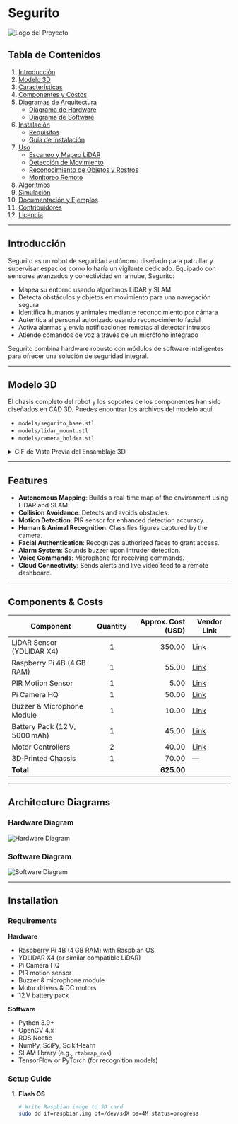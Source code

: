 # Segurito 

![Logo del Proyecto](path/to/logo.png)

## Tabla de Contenidos

1. [Introducción](#introducción)
2. [Modelo 3D](#modelo-3d)
3. [Características](#características)
4. [Componentes y Costos](#componentes-y-costos)
5. [Diagramas de Arquitectura](#diagramas-de-arquitectura)
   - [Diagrama de Hardware](#diagrama-de-hardware)
   - [Diagrama de Software](#diagrama-de-software)
6. [Instalación](#instalación)
   - [Requisitos](#requisitos)
   - [Guía de Instalación](#guía-de-instalación)
7. [Uso](#uso)
   - [Escaneo y Mapeo LiDAR](#escaneo-y-mapeo-lidar)
   - [Detección de Movimiento](#detección-de-movimiento)
   - [Reconocimiento de Objetos y Rostros](#reconocimiento-de-objetos-y-rostros)
   - [Monitoreo Remoto](#monitoreo-remoto)
8. [Algoritmos](#algoritmos)
9. [Simulación](#simulación)
10. [Documentación y Ejemplos](#documentación-y-ejemplos)
11. [Contribuidores](#contribuidores)
12. [Licencia](#licencia)

---

## Introducción

Segurito es un robot de seguridad autónomo diseñado para patrullar y supervisar espacios como lo haría un vigilante dedicado. Equipado con sensores avanzados y conectividad en la nube, Segurito:

- Mapea su entorno usando algoritmos LiDAR y SLAM
- Detecta obstáculos y objetos en movimiento para una navegación segura
- Identifica humanos y animales mediante reconocimiento por cámara
- Autentica al personal autorizado usando reconocimiento facial
- Activa alarmas y envía notificaciones remotas al detectar intrusos
- Atiende comandos de voz a través de un micrófono integrado

Segurito combina hardware robusto con módulos de software inteligentes para ofrecer una solución de seguridad integral.

---

## Modelo 3D

El chasis completo del robot y los soportes de los componentes han sido diseñados en CAD 3D. Puedes encontrar los archivos del modelo aquí:

- `models/segurito_base.stl`
- `models/lidar_mount.stl`
- `models/camera_holder.stl`

<details>
  <summary>GIF de Vista Previa del Ensamblaje 3D</summary>

  ![Vista Previa 3D](path/to/3d_model_preview.gif)
</details>

---

## Features

- **Autonomous Mapping**: Builds a real‑time map of the environment using LiDAR and SLAM.  
- **Collision Avoidance**: Detects and avoids obstacles.  
- **Motion Detection**: PIR sensor for enhanced detection accuracy.  
- **Human & Animal Recognition**: Classifies figures captured by the camera.  
- **Facial Authentication**: Recognizes authorized faces to grant access.  
- **Alarm System**: Sounds buzzer upon intruder detection.  
- **Voice Commands**: Microphone for receiving commands.  
- **Cloud Connectivity**: Sends alerts and live video feed to a remote dashboard.  

---

## Components & Costs

| Component                   | Quantity | Approx. Cost (USD) | Vendor Link               |
|-----------------------------|:--------:|-------------------:|---------------------------|
| LiDAR Sensor (YDLIDAR X4)   |    1     |            350.00  | [Link](https://...)       |
| Raspberry Pi 4B (4 GB RAM)  |    1     |             55.00  | [Link](https://...)       |
| PIR Motion Sensor           |    1     |              5.00  | [Link](https://...)       |
| Pi Camera HQ                |    1     |             50.00  | [Link](https://...)       |
| Buzzer & Microphone Module  |    1     |             10.00  | [Link](https://...)       |
| Battery Pack (12 V, 5000 mAh)|   1     |             45.00  | [Link](https://...)       |
| Motor Controllers           |    2     |             40.00  | [Link](https://...)       |
| 3D‑Printed Chassis          |    1     |             70.00  | —                         |
| **Total**                   |          |           **625.00**|                           |

---

## Architecture Diagrams

### Hardware Diagram

![Hardware Diagram](path/to/hardware_diagram.png)

### Software Diagram

![Software Diagram](path/to/software_diagram.png)

---

## Installation

### Requirements

**Hardware**  
- Raspberry Pi 4B (4 GB RAM) with Raspbian OS  
- YDLIDAR X4 (or similar compatible LiDAR)  
- Pi Camera HQ  
- PIR motion sensor  
- Buzzer & microphone module  
- Motor drivers & DC motors  
- 12 V battery pack  

**Software**  
- Python 3.9+  
- OpenCV 4.x  
- ROS Noetic  
- NumPy, SciPy, Scikit‑learn  
- SLAM library (e.g., `rtabmap_ros`)  
- TensorFlow or PyTorch (for recognition models)  

### Setup Guide

1. **Flash OS**  
   ```bash
   # Write Raspbian image to SD card
   sudo dd if=raspbian.img of=/dev/sdX bs=4M status=progress
